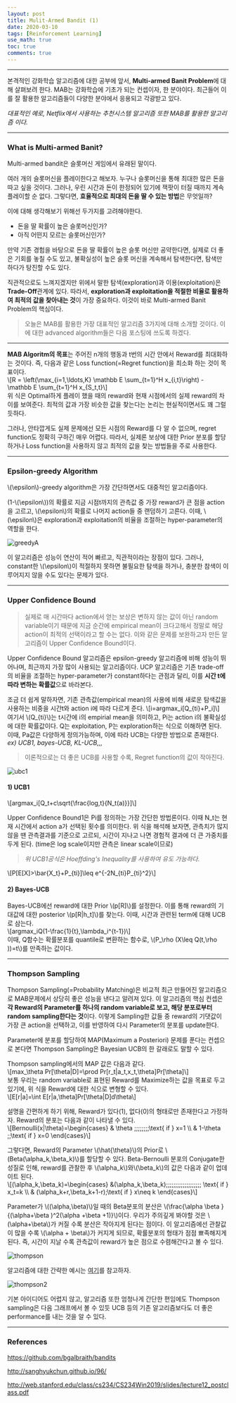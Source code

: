 ```yaml
---
layout: post
title: Mulit-Armed Bandit (1)
date: 2020-03-10
tags: [Reinforcement Learning]
use_math: true
toc: true
comments: true
---
```

<script src="https://cdn.mathjax.org/mathjax/latest/MathJax.js?config=TeX-AMS-MML_HTMLorMML" type="text/javascript"></script>  
***  
본격적인 강화학습 알고리즘에 대한 공부에 앞서, **Multi-armed Banit Problem**에 대해 살펴보려 한다. MAB는 강화학습에 기초가 되는 컨셉이자, 한 분야이다. 최근들어 이를 잘 활용한 알고리즘들이 다양한 분야에서 응용되고 각광받고 있다.  

*대표적인 예로, Netflix에서 사용하는 추천시스템 알고리즘 또한  MAB를 활용한 알고리즘 이다.*  

***

### What is Multi-armed Banit?  

Multi-armed bandit은 슬롯머신 게임에서 유래된 말이다.  

여러 개의 슬롯머신을 플레이한다고 해보자. 누구나 슬롯머신을 통해 최대한 많은 돈을 따고 싶을 것이다. 그러나, 우린 시간과 돈이 한정되어 있기에 잭팟이 터질 때까지 계속 플레이할 순 없다. 그렇다면, **효율적으로 최대의 돈을 딸 수 있는 방법**은 무엇일까?  

이에 대해 생각해보기 위해선 두가지를 고려해야한다.  

- 돈을 딸 확률이 높은 슬롯머신인가?  
- 아직 어떤지 모르는 슬롯머신인가? 

만약 기존 경험을 바탕으로 돈을 딸 확률이 높은 슬롯 머신만 공약한다면, 실제로 더 좋은 기회를 놓칠 수도 있고, 불확실성이 높은 슬롯 머신을 계속해서 탐색한다면, 탐색만 하다가 탕진할 수도 있다.  

직관적으로도 느껴지겠지만 위에서 말한 탐색(exploration)과 이용(exploitation)은 **Trade-Off**관계에 있다. 따라서, **exploration과 exploitation을 적절한 비율로 활용하여 최적의 값을 찾아내는 것**이 가장 중요하다. 이것이 바로 Multi-armed Banit Problem의 핵심이다.  


> 오늘은 MAB를 활용한 가장 대표적인 알고리즘 3가지에 대해 소개할 것이다. 이에 대한 advanced algorithm들은 다음 포스팅에 쓰도록 하겠다.  

***

**MAB Algoritm의 목표**는 주어진 n개의 행동과 t번의 시간 안에서 Reward를 최대화하는 것이다. 즉, 다음과 같은 Loss function(=Regret function)을 최소화 하는 것이 목표이다.  
\\[R = \left(\max_{i=1,\ldots,K} \mathbb E \sum_{t=1}^H x_{i,t}\right) - \mathbb E \sum_{t=1}^H x_{S_t,t}\\]  
위 식은 Optimal하게 플레이 했을 때의 reward와 현재 시점에서의 실제 reward의 차이를 보여준다. 최적의 값과 가장 비슷한 값을 찾는다는 논리는 현실적이면서도 꽤 그럴듯하다.  



그러나, 안타깝게도 실제 문제에선 모든 시점의 Reward를 다 알 수 없으며, regret function도 정확히 구하긴 매우 어렵다. 따라서, 실제론 보상에 대한 Prior 분포를 할당하거나 Loss function을 사용하지 않고 최적의 값을 찾는 방법들을 주로 사용한다. 

***

### Epsilon-greedy Algorithm

\\(\epsilon\\)-greedy algorithm은 가장 간단하면서도 대중적인 알고리즘이다.  

(1-\\(\epsilon\\))의 확률로 지금 시점t까지의 관측값 중 가장 reward가 큰 점을 action을 고르고, \\(\epsilon\\)의 확률로 나머지 action들 중 랜덤하기 고른다. 이때, \\(\epsilon\\)은 exploration과 exploitation의 비율을 조절하는 hyper-parameter의 역할을 한다.  

![greedyA](/images/egreed.png)

이 알고리즘은 성능이 연산이 적어 빠르고, 직관적이라는 장점이 있다. 그러나, constant한 \\(\epsilon\\)이 적절하지 못하면 불필요한 탐색을 하거나, 충분한 참색이 이루어지지 않을 수도 있다는 문제가 있다.  

***

### Upper Confidence Bound  

> 실제로 매 시간마다 action에서 얻는 보상은 변하지 않는 값이 아닌 random variable이기 때문에 지금 순간에 empirical mean이 크다고해서 정말로 해당 action이 최적의 선택이라고 할 수는 없다. 이와 같은 문제를 보완하고자 만든 알고리즘이 Upper Confidence Bound이다.  



Upper Confidence Bound 알고리즘은 epsilon-greedy 알고리즘에 비해 성능이 뛰어나며, 최근까지 가장 많이 사용되는 알고리즘이다. UCP 알고리즘은 기존 trade-off의 비율을 조절하는 hyper-parameter가 constant하다는 관점과 달리, 이를 **시간 t에 따라 변하는 확률값**으로 바라본다.  

조금 더 쉽게 말하자면, 기존 관측값(empirical mean)의 사용에 비해 새로운 탐색값을 사용하는 비중을 시간t와 action i에 따라 다르게 준다. 
\\[i=argmax_i[Q_{ti}+P_i]\\]  
여기서 \\(Q_{ti}\\)는 t시간에 i의 empirial mean을 의미하고, Pi는 action i의 불확실성에 대한 확률값이다.  Q는 exploitation, P는 exploration하는 식으로 이해하면 된다. 이때, Pa값은 다양하게 정의가능하며, 이에 따라 UCB는 다양한 방법으로 존재한다.  *ex) UCB1, bayes-UCB, KL-UCB,,,*  

> 이론적으로는 더 좋은 UCB를 사용할 수록, Regret function의 값이 작아진다. 

![ubc1](/images/UCB1.PNG)

#### 1) UCB1

\\[argmax_i[Q_t+c\sqrt{\frac{log\,t}{N_t(a)}}]\\]  

Upper Confidence Bound1은 Pi를 정의하는 가장 간단한 방법론이다. 이때 N_t는 현재 시간에서 action a가 선택된 횟수를 의미한다. 위 식을 해석해 보자면, 관측치가 많지 않을 땐 관측결과를 기준으로 고르되, 시간이 지나고 나면 경험적 결과에 더 큰 가중치를 두게 된다. (time은 log scale이지만 관측은 linear scale이므로)

>  *위 UCB1공식은 Hoeffding's Inequality를 사용하여 유도 가능하다.* 


\\[P[E[X]>\bar{X_t}+P_{ti}]\leq e^{-2N_{ti}P_{ti}^2}\\]  
 

#### 2) Bayes-UCB  

Bayes-UCB에선 reward에 대한 Prior \\(p[R]\\)를 설정한다. 이를 통해 reward의 기대값에 대한 posterior \\(p[R|h_t]\\)를 찾는다. 이때, 시간과 관련된 term에 대해 UCB로 삼는다.  
\\[argmax_iQ(1-\frac{1}{t},\lambda_i^{t-1})\\]  
이때, Q함수는 확률분포를 quantile로 변환하는 함수로, \\(P_\rho (X\leq Q(t,\rho ))=t\\)를 만족하는 값이다.  

 

***

### Thompson Sampling

Thompson Sampling(=Probability Matching)은 비교적 최근 만들어진 알고리즘으로 MAB문제에서 상당히 좋은 성능을 낸다고 알려져 있다. 이 알고리즘의 핵심 컨셉은 **각 Reward의 Parameter를 하나의 random variable로 보고, 해당 분포로부터 random sampling한다는 것**이다. 이렇게 Sampling한 값들 중 reward의 기댓값이 가장 큰 action을 선택하고, 이를 반영하여 다시 Parameter의 분포를 update한다.  

Parameter에 분포를 할당하여 MAP(Maximum a Posteriori) 문제를 푼다는 컨셉으로 본다면 Thompson Sampling은 Bayesian UCB의 한 갈래로도 말할 수 있다.  

Thompson sampling에서의 MAP 값은 다음과 같다.  
\\[max_\theta Pr[\theta|D]=\prod Pr[r_t|a_t,x_t,\theta]Pr[\theta]\\]  
보통 우리는 random variable로 표현된 Reward를 Maximize하는 값을 목표로 두고 있기에, 위 식을 Reward에 대한 식으로 변형할 수 있다.  
\\[E[r|a]=\int E[r|a,\theta]Pr[\theta|D]d\theta\\]  


설명을 간편하게 하기 위해, Reward가 있다(1), 없다(0)의 형태로만 존재한다고 가정하자. Reward의 분포는 다음과 같이 나타낼 수 있다.  
\\\[Bernoulli(x|\theta)=\begin{cases} & \theta  \;\;\;\;\;\;\;\;\text{ if } x=1  \\\  & 1-\theta \;\;\text{ if } x=0  \end{cases}\\\]  

그렇다면, Reward의 Parameter \\(\hat{\theta}\\)의 Prior로 \\(Beta(\alpha_k,\beta_k)\\)를 할당할 수 있다. Beta-Bernoulli 분포의 Conjugate한 성질로 인해, reward를 관찰한 후 \\(\alpha_k\\)와\\(\beta_k\\)의 값은 다음과 같이 업데이트 된다.  
\\\[(\alpha_k,\beta_k)=\begin{cases} &(\alpha_k,\beta_k)\;\;\;\;\;\;\;\;\;\;\;\;\;\;\;\;\;\;\; \text{ if } x_t=k  \\\  & (\alpha_k+r,\beta_k+1-r)\;\text{ if } x\neq k \end{cases}\\\]  

Parameter가 \\((\alpha,\beta)\\)일 때의 Beta분포의 분산은 \\(\frac{\alpha \beta }{(\alpha+\beta )^2(\alpha +\beta +1)}\\)이다. 우리가 주의깊게 봐야할 것은 \\(\alpha+\beta\\)가 커질 수록 분산은 작아지게 된다는 점이다. 이 알고리즘에선 관찰값이 많을 수록 \\(\alpha + \beta\\)가 커지게 되므로, 확률분포의 형태가 점점 뾰족해지게 된다. 즉, 시간이 지날 수록 관측값이 reward가 높은 점으로 수렴해간다고 볼 수 있다.  

![thompson](/images/thompson.png)

알고리즘에 대한 간략한 예시는 [여기](https://brunch.co.kr/@chris-song/66)를 참고하자.  

![thompson2](/images/thompson2.png)

기본 아이디어도 어렵지 않고, 알고리즘 또한 엄청나게 간단한 편임에도 Thompson sampling은 다음 그래프에서 볼 수 있듯 UCB 등의 기존 알고리즘보다도 더 좋은 performance를 내는 것을 알 수 있다. 

***

### References

<https://github.com/bgalbraith/bandits>

<http://sanghyukchun.github.io/96/>

<http://web.stanford.edu/class/cs234/CS234Win2019/slides/lecture12_postclass.pdf>

